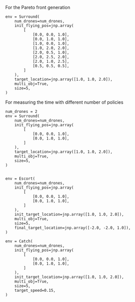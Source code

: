 For the Pareto front generation

    env = Surround(
        num_drones=num_drones,
        init_flying_pos=jnp.array(
            [
                [0.0, 0.0, 1.0],
                [0.0, 1.0, 1.0],
                [1.0, 0.0, 1.0],
                [1.0, 2.0, 2.0],
                [2.0, 0.5, 1.0],
                [2.0, 2.5, 2.0],
                [2.0, 1.0, 2.5],
                [0.5, 0.5, 0.5],
            ]
        ),
        target_location=jnp.array([1.0, 1.0, 2.0]),
        multi_obj=True,
        size=5,
    )


For measuring the time with different number of policies

    num_drones = 2
    env = Surround(
        num_drones=num_drones,
        init_flying_pos=jnp.array(
            [
                [0.0, 0.0, 1.0],
                [0.0, 1.0, 1.0],
            ]
        ),
        target_location=jnp.array([1.0, 1.0, 2.0]),
        multi_obj=True,
        size=5,
    )


    env = Escort(
        num_drones=num_drones,
        init_flying_pos=jnp.array(
            [
                [0.0, 0.0, 1.0],
                [0.0, 1.0, 1.0],
            ]
        ),
        init_target_location=jnp.array([1.0, 1.0, 2.0]),
        multi_obj=True,
        size=5,
        final_target_location=jnp.array([-2.0, -2.0, 1.0]),
    )

    env = Catch(
        num_drones=num_drones,
        init_flying_pos=jnp.array(
            [
                [0.0, 0.0, 1.0],
                [0.0, 1.0, 1.0],
            ]
        ),
        init_target_location=jnp.array([1.0, 1.0, 2.0]),
        multi_obj=True,
        size=5,
        target_speed=0.15,
    )